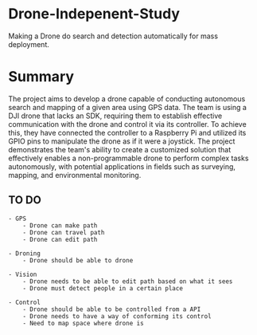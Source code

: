 # Drone-Indepenent-Study

Making a Drone do search and detection automatically for mass deployment.

# Summary

The project aims to develop a drone capable of conducting autonomous search and mapping of a given area using GPS data. The team is using a DJI drone that lacks an SDK, requiring them to establish effective communication with the drone and control it via its controller. To achieve this, they have connected the controller to a Raspberry Pi and utilized its GPIO pins to manipulate the drone as if it were a joystick. The project demonstrates the team's ability to create a customized solution that effectively enables a non-programmable drone to perform complex tasks autonomously, with potential applications in fields such as surveying, mapping, and environmental monitoring.

## TO DO

    - GPS
        - Drone can make path
        - Drone can travel path
        - Drone can edit path

    - Droning
        - Drone should be able to drone

    - Vision
        - Drone needs to be able to edit path based on what it sees
        - Drone must detect people in a certain place

    - Control
        - Drone should be able to be controlled from a API
        - Drone needs to have a way of conforming its control
        - Need to map space where drone is
